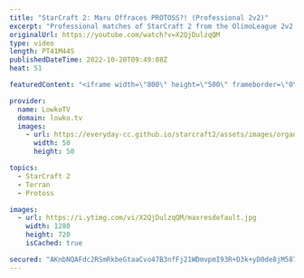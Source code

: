 ```yaml
---
title: "StarCraft 2: Maru Offraces PROTOSS?! (Professional 2v2)"
excerpt: "Professional matches of StarCraft 2 from the OlimoLeague 2v2 tournament. In this video I cast Maru & Ryung facing off against Scarlett and Astrea in 2 versus 2 in SC2.  OlimoLeague on Patreon: https://www.patreon.com/olimoley  Support my work on Patreon: https://www.patreon.com/lowkotv Become a YouTube"
originalUrl: https://youtube.com/watch?v=X2QjDulzqQM
type: video
length: PT41M44S
publishedDateTime: 2022-10-20T09:49:08Z
heat: 51

featuredContent: "<iframe width=\"800\" height=\"500\" frameborder=\"0\" src=\"https://www.youtube.com/embed/X2QjDulzqQM\" allow=\"accelerometer; autoplay; encrypted-media; gyroscope; picture-in-picture\" allowfullscreen></iframe>"

provider:
  name: LowkoTV
  domain: lowko.tv
  images:
    - url: https://everyday-cc.github.io/starcraft2/assets/images/organizations/lowko.tv-50x50.jpg
      width: 50
      height: 50

topics:
  - StarCraft 2
  - Terran
  - Protoss

images:
  - url: https://i.ytimg.com/vi/X2QjDulzqQM/maxresdefault.jpg
    width: 1280
    height: 720
    isCached: true

secured: "AKnbNQAFdc2RSmRkbeGtaaCvo47B3nfFj21WDmvpmI93R+D3k+yD0de8jM587ipjiAPbm5Sxt3wICXWOzR+x8gZ8zcs+n1aboDTxfh58LnOdSMQr8TezzBIBZgaIG66dsxb6jKE6SxZoS1KdMEWkYTV5yYchjru96xZ5cc9880I28mEW1sWcFNU0xnchJe1L9+sD3N26ATupGAA5pWkKqY7pDfntIWdfoQvr6i15FN4fZPnX3fa6a44WYvUEJH1Cs91dn3Sx4M0I7ktpufR8HgNaPA75wn5A/e4k5a8oo2ugNp57ZTawVyFjbkVjECt1V3HL7KFzQT/WexW0eSY39Nov+xcNmhqD9P79rpewUTYnCbOK5wz0UapryDqiS0q1rOjB9iNRJH212zzL3FaeK4GeRoJtMZxTd3FDtNd3NA4=;FFcaGMzujZnfkD9Gwh9l5Q=="
---
```


